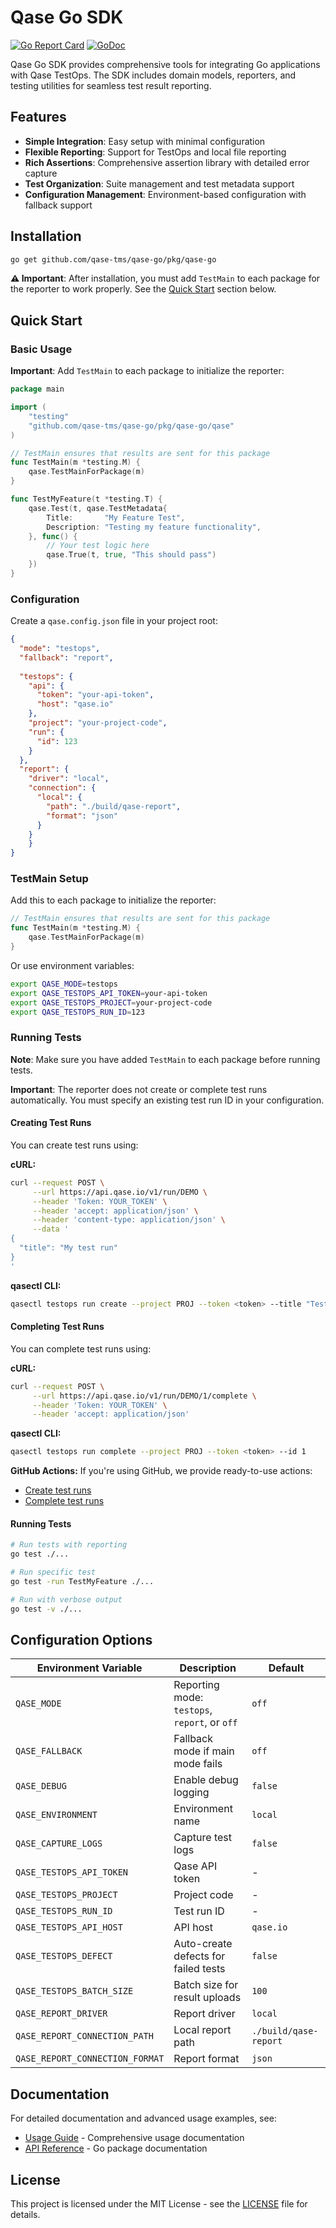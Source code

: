 # Qase Go SDK

[![Go Report Card](https://goreportcard.com/badge/github.com/qase-tms/qase-go)](https://goreportcard.com/report/github.com/qase-tms/qase-go)
[![GoDoc](https://godoc.org/github.com/qase-tms/qase-go?status.svg)](https://godoc.org/github.com/qase-tms/qase-go)

Qase Go SDK provides comprehensive tools for integrating Go applications with Qase TestOps. The SDK includes domain models, reporters, and testing utilities for seamless test result reporting.

## Features

- **Simple Integration**: Easy setup with minimal configuration
- **Flexible Reporting**: Support for TestOps and local file reporting
- **Rich Assertions**: Comprehensive assertion library with detailed error capture
- **Test Organization**: Suite management and test metadata support
- **Configuration Management**: Environment-based configuration with fallback support

## Installation

```bash
go get github.com/qase-tms/qase-go/pkg/qase-go
```

**⚠️ Important**: After installation, you must add `TestMain` to each package for the reporter to work properly. See the [Quick Start](#quick-start) section below.

## Quick Start

### Basic Usage

**Important**: Add `TestMain` to each package to initialize the reporter:

```go
package main

import (
    "testing"
    "github.com/qase-tms/qase-go/pkg/qase-go/qase"
)

// TestMain ensures that results are sent for this package
func TestMain(m *testing.M) {
    qase.TestMainForPackage(m)
}

func TestMyFeature(t *testing.T) {
    qase.Test(t, qase.TestMetadata{
        Title:       "My Feature Test",
        Description: "Testing my feature functionality",
    }, func() {
        // Your test logic here
        qase.True(t, true, "This should pass")
    })
}
```

### Configuration

Create a `qase.config.json` file in your project root:

```json
{
  "mode": "testops",
  "fallback": "report",
  
  "testops": {
    "api": {
      "token": "your-api-token",
      "host": "qase.io"
    },
    "project": "your-project-code",
    "run": {
      "id": 123
    }
  },
  "report": {
    "driver": "local",
    "connection": {
      "local": {
        "path": "./build/qase-report",
        "format": "json"
      }
    }
    }
}
```

### TestMain Setup

Add this to each package to initialize the reporter:

```go
// TestMain ensures that results are sent for this package
func TestMain(m *testing.M) {
    qase.TestMainForPackage(m)
}
```

Or use environment variables:

```bash
export QASE_MODE=testops
export QASE_TESTOPS_API_TOKEN=your-api-token
export QASE_TESTOPS_PROJECT=your-project-code
export QASE_TESTOPS_RUN_ID=123
```

### Running Tests

**Note**: Make sure you have added `TestMain` to each package before running tests.

**Important**: The reporter does not create or complete test runs automatically. You must specify an existing test run ID in your configuration.

#### Creating Test Runs

You can create test runs using:

**cURL:**
```bash
curl --request POST \
     --url https://api.qase.io/v1/run/DEMO \
     --header 'Token: YOUR_TOKEN' \
     --header 'accept: application/json' \
     --header 'content-type: application/json' \
     --data '
{
  "title": "My test run"
}
'
```

**qasectl CLI:**
```bash
qasectl testops run create --project PROJ --token <token> --title "Test Run 1"
```

#### Completing Test Runs

You can complete test runs using:

**cURL:**
```bash
curl --request POST \
     --url https://api.qase.io/v1/run/DEMO/1/complete \
     --header 'Token: YOUR_TOKEN' \
     --header 'accept: application/json'
```

**qasectl CLI:**
```bash
qasectl testops run complete --project PROJ --token <token> --id 1
```

**GitHub Actions:**
If you're using GitHub, we provide ready-to-use actions:
- [Create test runs](https://github.com/qase-tms/gh-actions/run-create)
- [Complete test runs](https://github.com/qase-tms/gh-actions/run-complete)

#### Running Tests

```bash
# Run tests with reporting
go test ./...

# Run specific test
go test -run TestMyFeature ./...

# Run with verbose output
go test -v ./...
```

## Configuration Options

| Environment Variable | Description | Default |
|---------------------|-------------|---------|
| `QASE_MODE` | Reporting mode: `testops`, `report`, or `off` | `off` |
| `QASE_FALLBACK` | Fallback mode if main mode fails | `off` |
| `QASE_DEBUG` | Enable debug logging | `false` |
| `QASE_ENVIRONMENT` | Environment name | `local` |
| `QASE_CAPTURE_LOGS` | Capture test logs | `false` |
| `QASE_TESTOPS_API_TOKEN` | Qase API token | - |
| `QASE_TESTOPS_PROJECT` | Project code | - |
| `QASE_TESTOPS_RUN_ID` | Test run ID | - |
| `QASE_TESTOPS_API_HOST` | API host | `qase.io` |
| `QASE_TESTOPS_DEFECT` | Auto-create defects for failed tests | `false` |
| `QASE_TESTOPS_BATCH_SIZE` | Batch size for result uploads | `100` |
| `QASE_REPORT_DRIVER` | Report driver | `local` |
| `QASE_REPORT_CONNECTION_PATH` | Local report path | `./build/qase-report` |
| `QASE_REPORT_CONNECTION_FORMAT` | Report format | `json` |

## Documentation

For detailed documentation and advanced usage examples, see:

- [Usage Guide](docs/usage.md) - Comprehensive usage documentation
- [API Reference](https://godoc.org/github.com/qase-tms/qase-go) - Go package documentation


## License

This project is licensed under the MIT License - see the [LICENSE](../../LICENSE) file for details.
